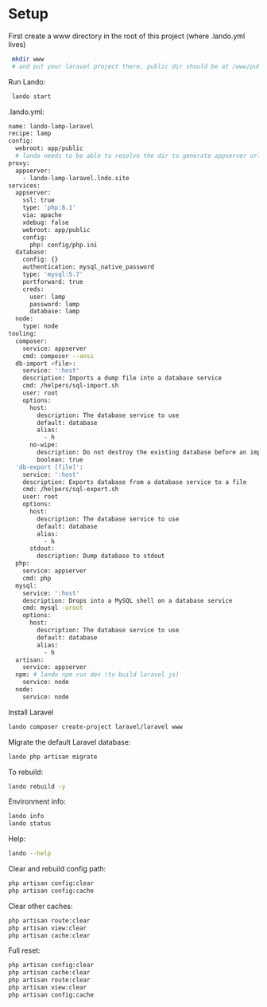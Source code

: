 # Setup

First create a www directory in the root of this project (where .lando.yml lives)

```bash
 mkdir www
 # and put your laravel project there, public dir should be at /www/public
```

Run Lando:

```bash
 lando start
```

.lando.yml:

```bash
name: lando-lamp-laravel
recipe: lamp
config:
  webroot: app/public
  # lando needs to be able to resolve the dir to generate appserver urls, use a basic temp file (app/pubic/index.php) if app is not ready
proxy:
  appserver:
    - lando-lamp-laravel.lndo.site
services:
  appserver:
    ssl: true
    type: 'php:8.1'
    via: apache
    xdebug: false
    webroot: app/public
    config:
      php: config/php.ini
  database:
    config: {}
    authentication: mysql_native_password
    type: 'mysql:5.7'
    portforward: true
    creds:
      user: lamp
      password: lamp
      database: lamp
  node:
    type: node
tooling:
  composer:
    service: appserver
    cmd: composer --ansi
  db-import <file>:
    service: ':host'
    description: Imports a dump file into a database service
    cmd: /helpers/sql-import.sh
    user: root
    options:
      host:
        description: The database service to use
        default: database
        alias:
          - h
      no-wipe:
        description: Do not destroy the existing database before an import
        boolean: true
  'db-export [file]':
    service: ':host'
    description: Exports database from a database service to a file
    cmd: /helpers/sql-export.sh
    user: root
    options:
      host:
        description: The database service to use
        default: database
        alias:
          - h
      stdout:
        description: Dump database to stdout
  php:
    service: appserver
    cmd: php
  mysql:
    service: ':host'
    description: Drops into a MySQL shell on a database service
    cmd: mysql -uroot
    options:
      host:
        description: The database service to use
        default: database
        alias:
          - h
  artisan:
    service: appserver
  npm: # lando npm run dev (to build laravel js)
    service: node
  node:
    service: node
```

Install Laravel

```bash
lando composer create-project laravel/laravel www
```

Migrate the default Laravel database:

```bash
lando php artisan migrate
```

To rebuild:

```bash
lando rebuild -y
```

Environment info:

```bash
lando info
lando status
```

Help:

```bash
lando --help
```

Clear and rebuild config path:

```bash
php artisan config:clear
php artisan config:cache

```

Clear other caches:

```bash
php artisan route:clear
php artisan view:clear
php artisan cache:clear
```

Full reset:

```bash
php artisan config:clear
php artisan cache:clear
php artisan route:clear
php artisan view:clear
php artisan config:cache

```
